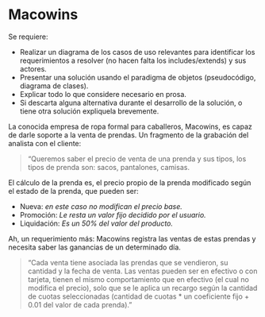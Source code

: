 # Macowins

Se requiere:

* Realizar un diagrama de los casos de uso relevantes para identificar los requerimientos a resolver (no hacen falta los includes/extends) y sus actores.
* Presentar una solución usando el paradigma de objetos (pseudocódigo, diagrama de clases).
* Explicar todo lo que considere necesario en prosa.
* Si descarta alguna alternativa durante el desarrollo de la solución, o tiene otra solución expliquela brevemente.


La conocida empresa de ropa formal para caballeros, Macowins, es capaz de darle soporte a la venta de prendas. Un fragmento de la grabación del analista con el cliente:

> “Queremos saber el precio de venta de una prenda y sus tipos, los tipos de prenda son: sacos, pantalones, camisas.

El cálculo de la prenda es, el precio propio de la prenda modificado según el estado de la prenda, que pueden ser:
* Nueva: *en este caso no modifican el precio base.*
* Promoción: *Le resta un valor fijo decidido por el usuario.*
* Liquidación: *Es un 50% del valor del producto.*

Ah, un requerimiento más: Macowins registra las ventas de estas prendas y necesita saber las ganancias de un determinado día. 

>“Cada venta tiene asociada las prendas que se vendieron, su cantidad y la fecha de venta. 
>Las ventas pueden ser en efectivo o con tarjeta, tienen el mismo comportamiento que en efectivo (el cual no modifica el precio), solo que se le aplica un recargo según la cantidad de cuotas seleccionadas (cantidad de cuotas * un coeficiente fijo + 0.01 del valor de cada prenda).”
